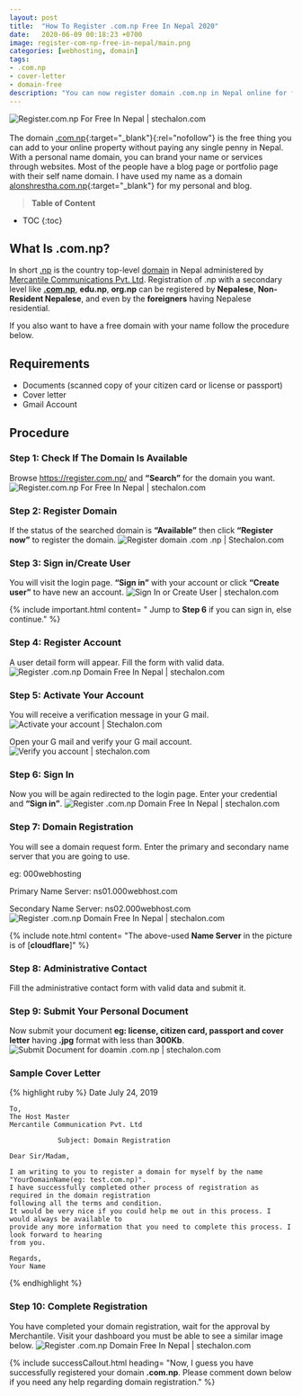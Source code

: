 ```yaml
---
layout: post
title:  "How To Register .com.np Free In Nepal 2020"
date:   2020-06-09 00:18:23 +0700
image: register-com-np-free-in-nepal/main.png
categories: [webhosting, domain]
tags: 
- .com.np
- cover-letter
- domain-free
description: "You can now register domain .com.np in Nepal online for free. This article also includes writing cover letter to mercantile regarding domain registration."
---
```


![Register.com.np For Free In Nepal | stechalon.com](/static/img/posts/register-com-np-free-in-nepal/main.png)<br><br>
The domain [.com.np](https://en.wikipedia.org/wiki/.np){:target="_blank"}{:rel="nofollow"} is the free thing you can add to your online property without paying any single penny in Nepal. With a personal name domain, you can brand your name or services through websites. Most of the people have a blog page or portfolio page with their self name domain. I have used my name as a domain [alonshrestha.com.np](http://alonshrestha.com.np/){:target="_blank"} for my personal and blog.

> **Table of Content**

* TOC
{:toc}

## What Is .com.np?

In short <a rel="nofollow" href="https://en.wikipedia.org/wiki/.np" target="_blank">.np</a> is the country top-level <a href="https://webhosting.alon.com.np/domain.html" target="_blank">domain</a> in Nepal administered by <a rel="nofollow" href="http://mos.com.np/" target="_blank">Mercantile Communications Pvt. Ltd</a>. Registration of .np with a secondary level like **<a href="http://stechalon.com/register-com-np-domain-free-in-nepal" target="_blank">.com.np</a>**, **edu.np**, **org.np** can be registered by **Nepalese**, **Non-Resident Nepalese**, and even by the **foreigners** having Nepalese residential. 

If you also want to have a free domain with your name follow the procedure below. 

## Requirements
  * Documents (scanned copy of your citizen card or license or passport)
  * Cover letter
  * Gmail Account

## Procedure

### **Step 1:** Check If The Domain Is Available

Browse <a rel="nofollow" href="https://register.com.np/" target="_blank">https://register.com.np/</a> and **“Search”** for the domain you want.
![Register.com.np For Free In Nepal | stechalon.com](/static/img/posts/register-com-np-free-in-nepal/img1.png) 

### **Step 2:** Register Domain 

If the status of the searched domain is **“Available”** then click **“Register now”** to register the domain.
![Register domain .com .np | Stechalon.com](/static/img/posts/register-com-np-free-in-nepal/img2.png) 

### **Step 3:** Sign in/Create User 

You will visit the login page. **“Sign in”** with your account or click **“Create user”** to have new an account.
![Sign In or Create User | stechalon.com](/static/img/posts/register-com-np-free-in-nepal/img3.png)  

{% include important.html content= " Jump to <strong>Step 6</strong> if you can sign in, else continue."  %}

### **Step 4:** Register Account

A user detail form will appear. Fill the form with valid data.
![Register .com.np Domain Free In Nepal | stechalon.com](/static/img/posts/register-com-np-free-in-nepal/img4.png) 

### **Step 5:** Activate Your Account 
You will receive a verification message in your G mail.
![Activate your account | Stechalon.com](/static/img/posts/register-com-np-free-in-nepal/img5.png) 

Open your G mail and verify your G mail account.
![Verify you account | stechalon.com](/static/img/posts/register-com-np-free-in-nepal/img11.png) 

### **Step 6:** Sign In 

Now you will be again redirected to the login page. Enter your credential and **“Sign in”**.
![Register .com.np Domain Free In Nepal | stechalon.com](/static/img/posts/register-com-np-free-in-nepal/img6.png)  

### **Step 7:** Domain Registration 

You will see a domain request form. Enter the primary and secondary name server that you are going to use.

eg: 000webhosting

Primary Name Server: ns01.000webhost.com

Secondary Name Server: ns02.000webhost.com
![Register .com.np Domain Free In Nepal | stechalon.com](/static/img/posts/register-com-np-free-in-nepal/img7.png) 

{% include note.html content= "The above-used <strong>Name Server</strong> in the picture is of [<strong>cloudflare</strong>]" %}

### **Step 8:** Administrative Contact

Fill the administrative contact form with valid data and submit it.

### **Step 9:** Submit Your Personal Document 
Now submit your document **eg: license, citizen card, passport and cover letter** having **.jpg** format with less than **300Kb**.
![Submit Document for doamin .com.np | stechalon.com](/static/img/posts/register-com-np-free-in-nepal/img9.png)

### Sample Cover Letter 

{% highlight ruby %}
Date July 24, 2019

	To,
	The Host Master
	Mercantile Communication Pvt. Ltd
	
				Subject: Domain Registration

	Dear Sir/Madam,

	I am writing to you to register a domain for myself by the name "YourDomainName(eg: test.com.np)".
	I have successfully completed other process of registration as required in the domain registration
	following all the terms and condition.
	It would be very nice if you could help me out in this process. I would always be available to
	provide any more information that you need to complete this process. I look forward to hearing
	from you.

	Regards,
	Your Name

  {% endhighlight %}

### **Step 10:** Complete Registration

You have completed your domain registration, wait for the approval by Merchantile. Visit your dashboard you must be able to see a similar image below. 
![Register .com.np Domain Free In Nepal | stechalon.com](/static/img/posts/register-com-np-free-in-nepal/img10.png) 


{% include successCallout.html heading= "Now, I guess you have successfully registered your domain <strong>.com.np</strong>. Please comment down below if you need any help regarding domain registration." %}